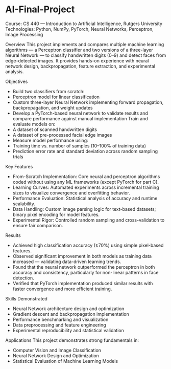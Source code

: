 # AI-Final-Project
Course: CS 440 — Introduction to Artificial Intelligence, Rutgers University
Technologies: Python, NumPy, PyTorch, Neural Networks, Perceptron, Image Processing

Overview
This project implements and compares multiple machine learning algorithms — a Perceptron classifier and two versions of a three-layer Neural Network — to classify handwritten digits (0–9) and detect faces from edge-detected images. It provides hands-on experience with neural network design, backpropagation, feature extraction, and experimental analysis.

Objectives
- Build two classifiers from scratch:
- Perceptron model for linear classification
- Custom three-layer Neural Network implementing forward propagation, backpropagation, and weight updates
- Develop a PyTorch-based neural network to validate results and compare performance against manual implementation
Train and evaluate models on:
- A dataset of scanned handwritten digits
- A dataset of pre-processed facial edge images
- Measure model performance using:
- Training time vs. number of samples (10–100% of training data)
- Prediction error rate and standard deviation across random sampling trials

Key Features
- From-Scratch Implementation: Core neural and perceptron algorithms coded without using any ML frameworks (except PyTorch for part C).
- Learning Curves: Automated experiments across incremental training sizes to visualize convergence and overfitting behavior.
- Performance Evaluation: Statistical analysis of accuracy and runtime scalability.
- Data Handling: Custom image parsing logic for text-based datasets; binary pixel encoding for model features.
- Experimental Rigor: Controlled random sampling and cross-validation to ensure fair comparison.

Results
- Achieved high classification accuracy (≥70%) using simple pixel-based features.
- Observed significant improvement in both models as training data increased — validating data-driven learning trends.
- Found that the neural network outperformed the perceptron in both accuracy and consistency, particularly for non-linear patterns in face detection.
- Verified that PyTorch implementation produced similar results with faster convergence and more efficient training.

Skills Demonstrated
- Neural Network architecture design and optimization
- Gradient descent and backpropagation implementation
- Performance benchmarking and visualization
- Data preprocessing and feature engineering
- Experimental reproducibility and statistical validation

Applications
This project demonstrates strong fundamentals in:
- Computer Vision and Image Classification
- Neural Network Design and Optimization
- Statistical Evaluation of Machine Learning Models
